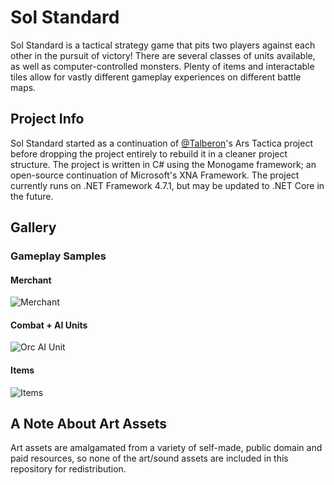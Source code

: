 # Sol Standard
Sol Standard is a tactical strategy game that pits two players against each other in the pursuit of victory! There are several classes of units available, as well as computer-controlled monsters. Plenty of items and interactable tiles allow for vastly different gameplay experiences on different battle maps.

## Project Info
Sol Standard started as a continuation of [@Talberon](https://github.com/Talberon)'s Ars Tactica project before dropping the project entirely to rebuild it in a cleaner project structure. The project is written in C# using the Monogame framework; an open-source continuation of Microsoft's XNA Framework. The project currently runs on .NET Framework 4.7.1, but may be updated to .NET Core in the future.

## Gallery

### Gameplay Samples

#### Merchant
![Merchant](https://i.imgur.com/Z8prGJw.gif)

#### Combat + AI Units
![Orc AI Unit](https://imgur.com/gUMVZao.gif)

#### Items
![Items](https://imgur.com/eMaxPL4.gif)

## A Note About Art Assets
Art assets are amalgamated from a variety of self-made, public domain and paid resources, so none of the art/sound assets are included in this repository for redistribution.
